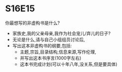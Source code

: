 # S16E15

你最想写的非虚构书是什么?

- 家族史,我的父亲母亲,我作为社会宠儿/弃儿的日子?
- 无论是什么,请与自己小组组员讨论后,
- 写出这本非虚构书的纲要,包括:
    + 主题,宗旨,目录结构,信息来源,写作伦理,
    + 并写出这本书序言(1000字左右)
    + 这本书完成计划(可以十年八年,没关系,但是要具体)



